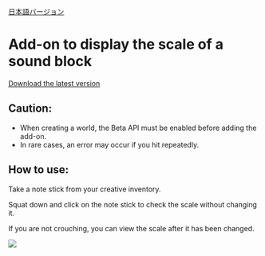 [日本語バージョン](https://github.com/oasoobi/noteblockplus/blob/main/readme.md)

# Add-on to display the scale of a sound block
[Download the latest version](https://github.com/oasoobi/noteblockplus/releases/latest/download/noteblockplus.mcpack)

## Caution: 
 - When creating a world, the Beta API must be enabled before adding the add-on.
 - In rare cases, an error may occur if you hit repeatedly.

## How to use:

Take a note stick from your creative inventory.

Squat down and click on the note stick to check the scale without changing it.

If you are not crouching, you can view the scale after it has been changed.

![](https://i.imgur.com/h7Oa1nW.png)